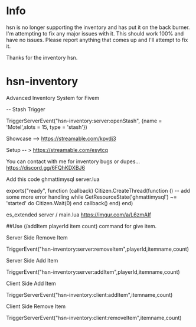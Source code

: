 # Info
hsn is no longer supporting the inventory and has put it on the back burner. I'm attempting to fix any major issues with it. This should work 100% and have no issues. Please report anything that comes up and I'll attempt to fix it. 

Thanks for the inventory hsn.

# hsn-inventory
Advanced Inventory System for Fivem

-- Stash Trigger

TriggerServerEvent("hsn-inventory:server:openStash", {name = 'Motel',slots = 15, type = 'stash'})

Showcase --> https://streamable.com/kpvdj3

Setup -- > https://streamable.com/esytcq

You can contact with me for inventory bugs or dupes...
https://discord.gg/6FQhKDXBJ6

Add this code ghmattimysql server.lua

exports("ready", function (callback)
  Citizen.CreateThread(function ()
      -- add some more error handling
      while GetResourceState('ghmattimysql') ~= 'started' do
          Citizen.Wait(0)
      end
      callback()
  end)
end)

es_extended server / main.lua
https://imgur.com/a/L6zmAIf

##Use (/addItem playerId item count) command for give item.

Server Side Remove Item

TriggerEvent("hsn-inventory:server:removeItem",playerId,itemname,count)

Server Side Add Item

TriggerEvent("hsn-inventory:server:addItem",playerId,itemname,count)

Client Side Add Item

TriggerServerEvent("hsn-inventory:client:addItem",itemname,count)

Client Side Remove Item

TriggerServerEvent("hsn-inventory:client:removeItem",itemname,count)


